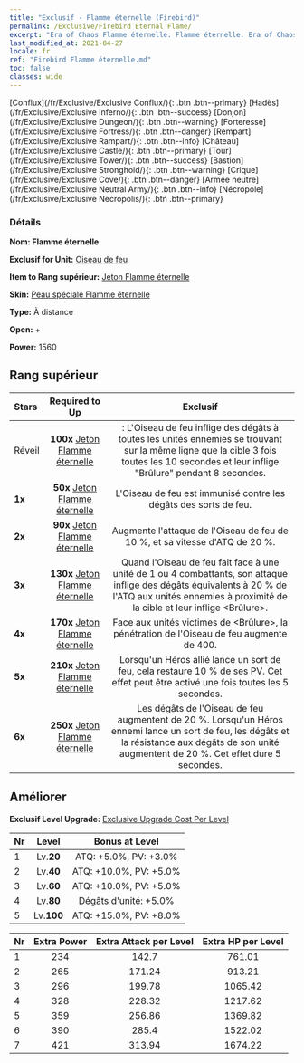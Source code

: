 ```yaml
---
title: "Exclusif - Flamme éternelle (Firebird)"
permalink: /Exclusive/Firebird Eternal Flame/
excerpt: "Era of Chaos Flamme éternelle. Flamme éternelle. Era of Chaos Exclusif Flamme éternelle. Oiseau de feu Exclusif."
last_modified_at: 2021-04-27
locale: fr
ref: "Firebird Flamme éternelle.md"
toc: false
classes: wide
---
```

 [Conflux](/fr/Exclusive/Exclusive Conflux/){: .btn .btn--primary} [Hadès](/fr/Exclusive/Exclusive Inferno/){: .btn .btn--success} [Donjon](/fr/Exclusive/Exclusive Dungeon/){: .btn .btn--warning} [Forteresse](/fr/Exclusive/Exclusive Fortress/){: .btn .btn--danger} [Rempart](/fr/Exclusive/Exclusive Rampart/){: .btn .btn--info} [Château](/fr/Exclusive/Exclusive Castle/){: .btn .btn--primary} [Tour](/fr/Exclusive/Exclusive Tower/){: .btn .btn--success} [Bastion](/fr/Exclusive/Exclusive Stronghold/){: .btn .btn--warning} [Crique](/fr/Exclusive/Exclusive Cove/){: .btn .btn--danger} [Armée neutre](/fr/Exclusive/Exclusive Neutral Army/){: .btn .btn--info} [Nécropole](/fr/Exclusive/Exclusive Necropolis/){: .btn .btn--primary} 

### Détails
 **Nom: Flamme éternelle** 

 **Exclusif for Unit:** [Oiseau de feu](/fr/units/Firebird/) 

 **Item to Rang supérieur:** [Jeton Flamme éternelle](/ItemsFR/con_1001/)

 **Skin:** [Peau spéciale Flamme éternelle](/ItemsFR/con_669/)

 **Type:** À distance

 **Open:** +

 **Power:** 1560

## Rang supérieur

  |     Stars    |  Required to Up | Exclusif |
  |:-------------|:---------------:|:---------------:|
  |  Réveil  | **100x** [Jeton Flamme éternelle](/ItemsFR/con_1001/) | <Terre de feu> : L'Oiseau de feu inflige des dégâts à toutes les unités ennemies se trouvant sur la même ligne que la cible 3 fois toutes les 10 secondes et leur inflige \"Brûlure\" pendant 8 secondes. |
  | **1x** <i class="fas fa-star"/> | **50x** [Jeton Flamme éternelle](/ItemsFR/con_1001/) | L'Oiseau de feu est immunisé contre les dégâts des sorts de feu. |
  | **2x** <i class="fas fa-star"/> | **90x** [Jeton Flamme éternelle](/ItemsFR/con_1001/) | Augmente l'attaque de l'Oiseau de feu de 10 %, et sa vitesse d'ATQ de 20 %. |
  | **3x** <i class="fas fa-star"/> | **130x** [Jeton Flamme éternelle](/ItemsFR/con_1001/) | Quand l'Oiseau de feu fait face à une unité de 1 ou 4 combattants, son attaque inflige des dégâts équivalents à 20 % de l'ATQ aux unités ennemies à proximité de la cible et leur inflige <Brûlure>. |
  | **4x** <i class="fas fa-star"/> | **170x** [Jeton Flamme éternelle](/ItemsFR/con_1001/) | Face aux unités victimes de <Brûlure>, la pénétration de l'Oiseau de feu augmente de 400. |
  | **5x** <i class="fas fa-star"/> | **210x** [Jeton Flamme éternelle](/ItemsFR/con_1001/) | Lorsqu'un Héros allié lance un sort de feu, cela restaure 10 % de ses PV. Cet effet peut être activé une fois toutes les 5 secondes. |
  | **6x** <i class="fas fa-star"/> | **250x** [Jeton Flamme éternelle](/ItemsFR/con_1001/) | Les dégâts de l'Oiseau de feu augmentent de 20 %. Lorsqu'un Héros ennemi lance un sort de feu, les dégâts et la résistance aux dégâts de son unité augmentent de 20 %. Cet effet dure 5 secondes. |


## Améliorer
 **Exclusif Level Upgrade:** [Exclusive Upgrade Cost Per Level](/Exclusive/ExclusiveUpgradeCostPerLevel/)

  |  Nr  |   Level  | Bonus at Level |
  |:-----|:--------:|:--------------:|
  | 1 | Lv.**20** | ATQ: +5.0%, PV: +3.0% |
  | 2 | Lv.**40** | ATQ: +10.0%, PV: +5.0% |
  | 3 | Lv.**60** | ATQ: +10.0%, PV: +5.0% |
  | 4 | Lv.**80** | Dégâts d'unité: +5.0% |
  | 5 | Lv.**100** | ATQ: +15.0%, PV: +8.0% |


  |  Nr  |  Extra Power | Extra Attack per Level | Extra HP per Level |
  |:-----|:--------:|:--------:|:--------:|
  | 1 | 234 | 142.7 | 761.01 |
  | 2 | 265 | 171.24 | 913.21 |
  | 3 | 296 | 199.78 | 1065.42 |
  | 4 | 328 | 228.32 | 1217.62 |
  | 5 | 359 | 256.86 | 1369.82 |
  | 6 | 390 | 285.4 | 1522.02 |
  | 7 | 421 | 313.94 | 1674.22 |


